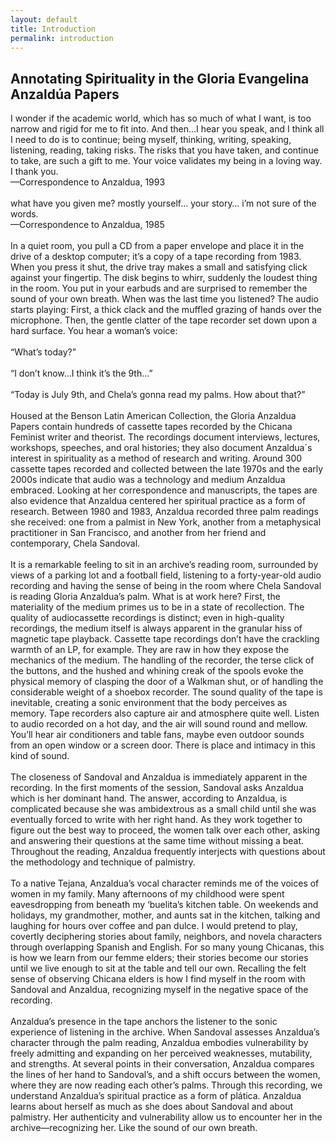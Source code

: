```yaml
---
layout: default
title: Introduction
permalink: introduction
---
```

<!-- Add an essay or interpretive material below this line,
using HTML or markdown.  Do not modify this file above this line -->
## **Annotating Spirituality in the Gloria Evangelina Anzaldúa Papers**
I wonder if the academic world, which has so much of what I want, is too narrow and rigid for me to fit into. And then…I hear you speak, and I think all I need to do is to continue; being myself, thinking, writing, speaking, listening, reading, taking risks. The risks that you have taken, and continue to take, are such a gift to me. Your voice validates my being in a loving way. I thank you.
<br>
—Correspondence to Anzaldua, 1993
<br><br>
what have you given me? mostly yourself… your story… i’m not sure of the words.
<br>
—Correspondence to Anzaldua, 1985
<br><br>
In a quiet room, you pull a CD from a paper envelope and place it in the drive of a desktop computer; it’s a copy of a tape recording from 1983. When you press it shut, the drive tray makes a small and satisfying click against your fingertip. The disk begins to whirr, suddenly the loudest thing in the room. You put in your earbuds and are surprised to remember the sound of your own breath. When was the last time you listened? The audio starts playing: First, a thick clack and the muffled grazing of hands over the microphone. Then, the gentle clatter of the tape recorder set down upon a hard surface. You hear a woman’s voice: 
<br><br>
“What’s today?”
<br><br>
“I don’t know…I think it’s the 9th…”
<br><br>
“Today is July 9th, and Chela’s gonna read my palms. How about that?”
<br><br>
Housed at the Benson Latin American Collection, the Gloria Anzaldua Papers contain hundreds of cassette tapes recorded by the Chicana Feminist writer and theorist. The recordings document interviews, lectures, workshops, speeches, and oral histories; they also document Anzaldua´s interest in spirituality as a method of research and writing. Around 300 cassette tapes recorded and collected between the late 1970s and the early 2000s indicate that audio was a technology and medium Anzaldua embraced. Looking at her correspondence and manuscripts, the tapes are also evidence that Anzaldua centered her spiritual practice as a form of research. Between 1980 and 1983, Anzaldua recorded three palm readings she received: one from a palmist in New York, another from a metaphysical practitioner in San Francisco, and another from her friend and contemporary, Chela Sandoval.
<br><br>
It is a remarkable feeling to sit in an archive’s reading room, surrounded by views of a parking lot and a football field, listening to a forty-year-old audio recording and having the sense of being in the room where Chela Sandoval is reading Gloria Anzaldua’s palm. What is at work here? First, the materiality of the medium primes us to be in a state of recollection. The quality of audiocassette recordings is distinct; even in high-quality recordings, the medium itself is always apparent in the granular hiss of magnetic tape playback. Cassette tape recordings don’t have the crackling warmth of an LP, for example. They are raw in how they expose the mechanics of the medium. The handling of the recorder, the terse click of the buttons, and the hushed and whining creak of the spools evoke the physical memory of clasping the door of a Walkman shut, or of handling the considerable weight of a shoebox recorder. The sound quality of the tape is inevitable, creating a sonic environment that the body perceives as memory. Tape recorders also capture air and atmosphere quite well. Listen to audio recorded on a hot day, and the air will sound round and mellow. You’ll hear air conditioners and table fans, maybe even outdoor sounds from an open window or a screen door. There is place and intimacy in this kind of sound.
<br><br>
The closeness of Sandoval and Anzaldua is immediately apparent in the recording. In the first moments of the session, Sandoval asks Anzaldua which is her dominant hand. The answer, according to Anzaldua, is complicated because she was ambidextrous as a small child until she was eventually forced to write with her right hand. As they work together to figure out the best way to proceed, the women talk over each other, asking and answering their questions at the same time without missing a beat. Throughout the reading, Anzaldua frequently interjects with questions about the methodology and technique of palmistry. 
<br><br>
To a native Tejana, Anzaldua’s vocal character reminds me of the voices of women in my family. Many afternoons of my childhood were spent eavesdropping from beneath my ‘buelita’s kitchen table. On weekends and holidays, my grandmother, mother, and aunts sat in the kitchen, talking and laughing for hours over coffee and pan dulce. I would pretend to play, covertly deciphering stories about family, neighbors, and novela characters through overlapping Spanish and English. For so many young Chicanas, this is how we learn from our femme elders; their stories become our stories until we live enough to sit at the table and tell our own. Recalling the felt sense of observing Chicana elders is how I find myself in the room with Sandoval and Anzaldua, recognizing myself in the negative space of the recording.
<br><br>
Anzaldua’s presence in the tape anchors the listener to the sonic experience of listening in the archive. When Sandoval assesses Anzaldua’s character through the palm reading, Anzaldua embodies vulnerability by freely admitting and expanding on her perceived weaknesses, mutability, and strengths. At several points in their conversation, Anzaldua compares the lines of her hand to Sandoval’s, and a shift occurs between the women, where they are now reading each other’s palms. Through this recording, we understand Anzaldua’s spiritual practice as a form of plática. Anzaldua learns about herself as much as she does about Sandoval and about palmistry. Her authenticity and vulnerability allow us to encounter her in the archive—recognizing her. Like the sound of our own breath.

